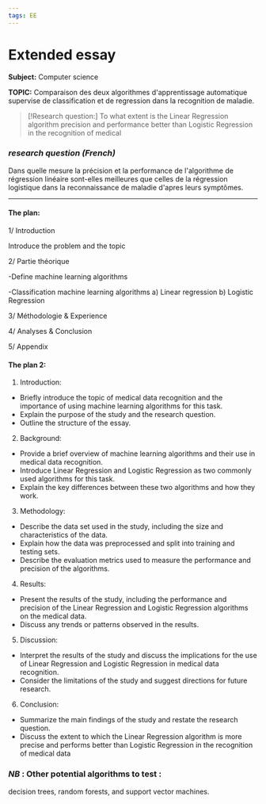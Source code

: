 ```yaml
---
tags: EE
---
```


# Extended essay


**Subject:** Computer science
 
 **TOPIC:** Comparaison des deux algorithmes d'apprentissage automatique supervise de classification et de regression dans la recognition de maladie.
 
 >[!Research question:]
 >To what extent is the Linear Regression algorithm precision and performance better than Logistic Regression in the recognition of medical 

### *research question (French)*
Dans quelle mesure la précision et la performance de l'algorithme de régression linéaire sont-elles meilleures que celles de la régression logistique dans la reconnaissance de maladie d'apres leurs symptômes.

----- 

#### **The plan:** 
1/ Introduction

Introduce the problem and the topic 
  
2/ Partie théorique

-Define machine learning algorithms

-Classification machine learning algorithms
 a) Linear regression
 b) Logistic Regression

3/ Méthodologie & Experience

4/ Analyses & Conclusion 

5/ Appendix

#### **The plan 2:** 

1.  Introduction:

-   Briefly introduce the topic of medical data recognition and the importance of using machine learning algorithms for this task.
-   Explain the purpose of the study and the research question.
-   Outline the structure of the essay.

2.  Background:

-   Provide a brief overview of machine learning algorithms and their use in medical data recognition.
-   Introduce Linear Regression and Logistic Regression as two commonly used algorithms for this task.
-   Explain the key differences between these two algorithms and how they work.

3.  Methodology:

-   Describe the data set used in the study, including the size and characteristics of the data.
-   Explain how the data was preprocessed and split into training and testing sets.
-   Describe the evaluation metrics used to measure the performance and precision of the algorithms.

4.  Results:

-   Present the results of the study, including the performance and precision of the Linear Regression and Logistic Regression algorithms on the medical data.
-   Discuss any trends or patterns observed in the results.

5.  Discussion:

-   Interpret the results of the study and discuss the implications for the use of Linear Regression and Logistic Regression in medical data recognition.
-   Consider the limitations of the study and suggest directions for future research.

6.  Conclusion:

-   Summarize the main findings of the study and restate the research question.
-   Discuss the extent to which the Linear Regression algorithm is more precise and performs better than Logistic Regression in the recognition of medical data

### *NB* : Other potential algorithms to test :
decision trees, random forests, and support vector machines.